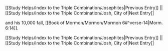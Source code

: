 [[Study Helps/Index to the Triple Combination/Josephites|Previous Entry]]  ||  [[Study Helps/Index to the Triple Combination/Josh, City of|Next Entry]]

 and his 10,000 fall, [[Book of Mormon/Mormon/Mormon 6#^verse-14|Morm. 6:14]].

[[Study Helps/Index to the Triple Combination/Josephites|Previous Entry]]  ||  [[Study Helps/Index to the Triple Combination/Josh, City of|Next Entry]]